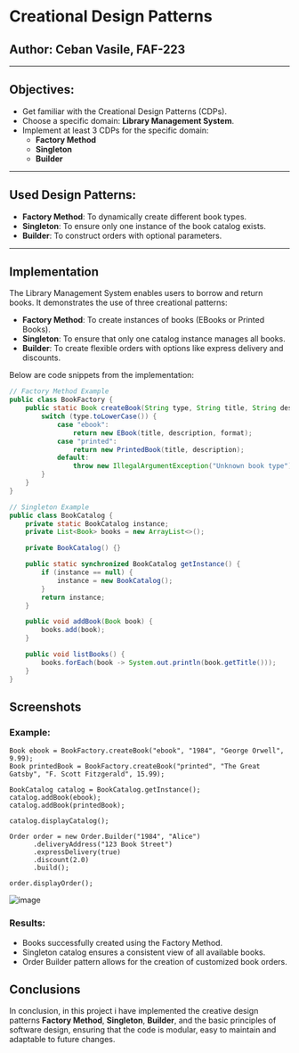 # Creational Design Patterns  

## Author: Ceban Vasile, FAF-223  

---

## Objectives:  
* Get familiar with the Creational Design Patterns (CDPs).  
* Choose a specific domain: **Library Management System**.  
* Implement at least 3 CDPs for the specific domain:  
  - **Factory Method**  
  - **Singleton**  
  - **Builder**  

---

## Used Design Patterns:  
* **Factory Method**: To dynamically create different book types.  
* **Singleton**: To ensure only one instance of the book catalog exists.  
* **Builder**: To construct orders with optional parameters.  

---

## Implementation  
The Library Management System enables users to borrow and return books. It demonstrates the use of three creational patterns:  
- **Factory Method**: To create instances of books (EBooks or Printed Books).  
- **Singleton**: To ensure that only one catalog instance manages all books.  
- **Builder**: To create flexible orders with options like express delivery and discounts.  

Below are code snippets from the implementation:  

```java
// Factory Method Example
public class BookFactory {
    public static Book createBook(String type, String title, String description, String format) {
        switch (type.toLowerCase()) {
            case "ebook":
                return new EBook(title, description, format);
            case "printed":
                return new PrintedBook(title, description);
            default:
                throw new IllegalArgumentException("Unknown book type");
        }
    }
}

// Singleton Example
public class BookCatalog {
    private static BookCatalog instance;
    private List<Book> books = new ArrayList<>();

    private BookCatalog() {}

    public static synchronized BookCatalog getInstance() {
        if (instance == null) {
            instance = new BookCatalog();
        }
        return instance;
    }

    public void addBook(Book book) {
        books.add(book);
    }

    public void listBooks() {
        books.forEach(book -> System.out.println(book.getTitle()));
    }
}
``` 
## Screenshots
### Example:
```
Book ebook = BookFactory.createBook("ebook", "1984", "George Orwell", 9.99);
Book printedBook = BookFactory.createBook("printed", "The Great Gatsby", "F. Scott Fitzgerald", 15.99);

BookCatalog catalog = BookCatalog.getInstance();
catalog.addBook(ebook);
catalog.addBook(printedBook);

catalog.displayCatalog();

Order order = new Order.Builder("1984", "Alice")
      .deliveryAddress("123 Book Street")
      .expressDelivery(true)
      .discount(2.0)
      .build();

order.displayOrder();
```
![image](https://github.com/user-attachments/assets/09ecab3e-2a2d-41a4-8f58-1dba06206902)

### Results:  
- Books successfully created using the Factory Method.  
- Singleton catalog ensures a consistent view of all available books.  
- Order Builder pattern allows for the creation of customized book orders.  
## Conclusions  
In conclusion, in this project i have implemented the creative design patterns **Factory Method**, **Singleton**, **Builder**, and the basic principles of software design, ensuring that the code is modular, easy to maintain and adaptable to future changes.

